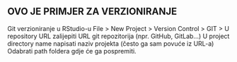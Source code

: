 ## OVO JE PRIMJER ZA VERZIONIRANJE ##

Git verzioniranje u RStudio-u
File > New Project > Version Control > GIT > 
U repository URL zalijepiti URL git repozitorija (npr. GitHub, GitLab...)
U project directory name napisati naziv projekta (često ga sam povuće iz URL-a)
Odabrati path foldera gdje će ga pospremiti.
